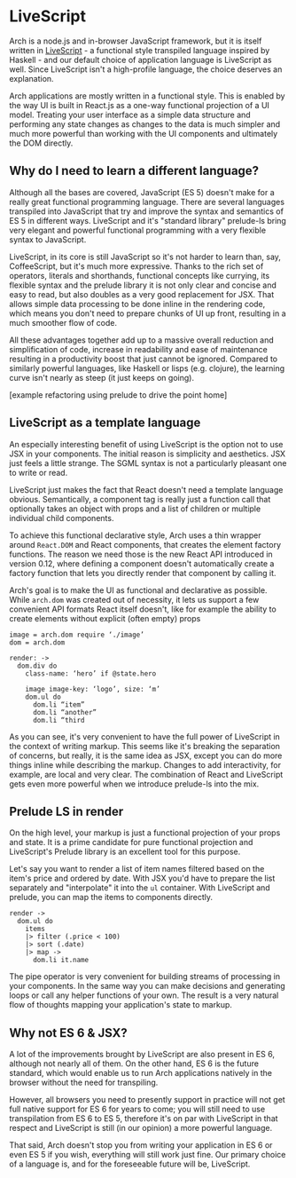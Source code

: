 # LiveScript
Arch is a node.js and in-browser JavaScript framework, but it is itself written in [LiveScript](http://livescript.net/) - a functional style transpiled language inspired by Haskell - and our default choice of application language is LiveScript as well. Since LiveScript isn't a high-profile language, the choice deserves an explanation.

Arch applications are mostly written in a functional style. This is enabled by the way UI is built in React.js as a one-way functional projection of a UI model. Treating your user interface as a simple data structure and performing any state changes as changes to the data is much simpler and much more powerful than working with the UI components and ultimately the DOM directly.

## Why do I need to learn a different language?
Although all the bases are covered, JavaScript (ES 5) doesn't make for a really great functional programming language. There are several languages transpiled into JavaScript that try and improve the syntax and semantics of ES 5 in different ways. LiveScript and it's "standard library" prelude-ls bring very elegant and powerful functional programming with a very flexible syntax to JavaScript.

LiveScript, in its core is still JavaScript so it's not harder to learn than, say, CoffeeScript, but it's much more expressive. Thanks to the rich set of operators, literals and shorthands, functional concepts like currying, its flexible syntax and the prelude library it is not only clear and concise and easy to read, but also doubles as a very good replacement for JSX. That allows simple data processing to be done inline in the rendering code, which means you don't need to prepare chunks of UI up front, resulting in a much smoother flow of code.

All these advantages together add up to a massive overall reduction and simplification of code, increase in readability and ease of maintenance resulting in a productivity boost that just cannot be ignored. Compared to similarly powerful languages, like Haskell or lisps (e.g. clojure), the learning curve isn't nearly as steep (it just keeps on going).

[example refactoring using prelude to drive the point home]

## LiveScript as a template language
An especially interesting benefit of using LiveScript is the option not to use JSX in your components. The initial reason is simplicity and aesthetics. JSX just feels a little strange. The SGML syntax is not a particularly pleasant one to write or read.

LiveScript just makes the fact that React doesn't need a template language obvious. Semantically, a component tag is really just a function call that optionally takes an object with props and a list of children or multiple individual child components.

To achieve this functional declarative style, Arch uses a thin wrapper around `React.DOM` and React components, that creates the element factory functions. The reason we need those is the new React API introduced in version 0.12, where defining a component doesn't automatically create a factory function that lets you directly render that component by calling it.

Arch's goal is to make the UI as functional and declarative as possible. While `arch.dom` was created out of necessity, it lets us support a few convenient API formats React itself doesn't, like for example the ability to create elements without explicit (often empty) props

```
image = arch.dom require ‘./image’
dom = arch.dom

render: ->
  dom.div do
    class-name: ‘hero’ if @state.hero

    image image-key: ‘logo’, size: ‘m’
    dom.ul do
      dom.li “item”
      dom.li “another”
      dom.li “third
```

As you can see, it's very convenient to have the full power of LiveScript in the context of writing markup. This seems like it's breaking the separation of concerns, but really, it is the same idea as JSX, except you can do more things inline while describing the markup. Changes to add interactivity, for example, are local and very clear. The combination of React and LiveScript gets even more powerful when we introduce prelude-ls into the mix.

## Prelude LS in render
On the high level, your markup is just a functional projection of your props and state. It is a prime candidate for pure functional projection and LiveScript's Prelude library is an excellent tool for this purpose.

Let's say you want to render a list of item names filtered based on the item's price and ordered by date. With JSX you'd have to prepare the list separately and "interpolate" it into the `ul` container. With LiveScript and prelude, you can map the items to components directly.

```
render ->
  dom.ul do
    items
    |> filter (.price < 100)
    |> sort (.date)
    |> map ->
      dom.li it.name
```

The pipe operator is very convenient for building streams of processing in your components. In the same way you can make decisions and generating loops or call any helper functions of your own. The result is a very natural flow of thoughts mapping your application's state to markup.

## Why not ES 6 & JSX?
A lot of the improvements brought by LiveScript are also present in ES 6, although not nearly all of them. On the other hand, ES 6 is the future standard, which would enable us to run Arch applications natively in the browser without the need for transpiling.

However, all browsers you need to presently support in practice will not get full native support for ES 6 for years to come; you will still need to use transpilation from ES 6 to ES 5, therefore it's on par with LiveScript in that respect and LiveScript is still (in our opinion) a more powerful language.

That said, Arch doesn't stop you from writing your application in ES 6 or even ES 5 if you wish, everything will still work just fine. Our primary choice of a language is, and for the foreseeable future will be, LiveScript.
